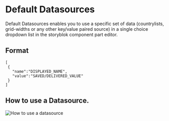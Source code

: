 # Default Datasources

Default Datasources enables you to use a specific set of data (countrylists, grid-widths or any other key/value paired source) in a single choice dropdown list in the storyblok component part editor.

## Format

```
[
 {
   "name":"DISPLAYED_NAME",
   "value":"SAVED/DELIVERED_VALUE"
 }
]
```

## How to use a Datasource.
![How to use a datasource](https://a.storyblok.com/f/40044/3a239450ea/ezgif-com-10707cd7eb.gif)
